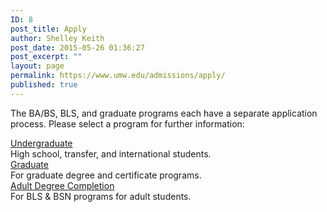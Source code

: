 ```yaml
---
ID: 8
post_title: Apply
author: Shelley Keith
post_date: 2015-05-26 01:36:27
post_excerpt: ""
layout: page
permalink: https://www.umw.edu/admissions/apply/
published: true
---
```

The BA/BS, BLS, and graduate programs each have a separate application process. Please select a program for further information:
<div class="one-third first">
<div class="CTAbutton CTAdkgreen" style="font-size: 1em;"><a href="/admissions/apply/undergraduate-application/">Undergraduate</a></div>
High school, transfer, and international students.

</div>
<div class="one-third">
<div class="CTAbutton CTAburgundy" style="font-size: 1em;"><a href="/admissions/apply/graduate-applications/">Graduate</a></div>
For graduate degree and certificate programs.

</div>
<div class="one-third">
<div class=" CTAbutton CTAorange" style="font-size: 1em;"><a href="https://www.applyweb.com/umw/">Adult Degree Completion</a></div>
For BLS & BSN programs for adult students.

</div>